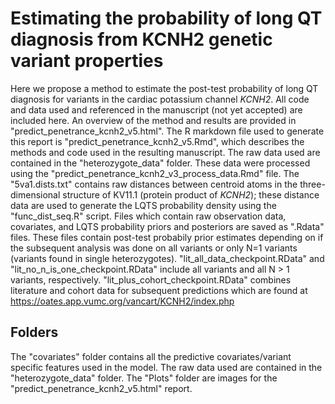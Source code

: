 # Estimating the probability of long QT diagnosis from KCNH2 genetic variant properties
Here we propose a method to estimate the post-test probability of long QT diagnosis for variants in the cardiac potassium channel *KCNH2*. All code and data used and referenced in the manuscript (not yet accepted) are included here. An overview of the method and results are provided in "predict_penetrance_kcnh2_v5.html". The R markdown file used to generate this report is "predict_penetrance_kcnh2_v5.Rmd", which describes the methods and code used in the resulting manuscript. The raw data used are contained in the "heterozygote_data" folder. These data were processed using the "predict_penetrance_kcnh2_v3_process_data.Rmd" file. The "5va1.dists.txt" contains raw distances between centroid atoms in the three-dimensional structure of KV11.1 (protein product of *KCNH2*); these distance data are used to generate the LQTS probability density using the "func_dist_seq.R" script. Files which contain raw observation data, covariates, and LQTS probability priors and posteriors are saved as ".Rdata" files. These files contain post-test probabily prior estimates depending on if the subsequent analysis was done on all variants or only N=1 variants (variants found in single heterozygotes). "lit_all_data_checkpoint.RData" and "lit_no_n_is_one_checkpoint.RData" include all variants and all N > 1 variants, respectively. "lit_plus_cohort_checkpoint.RData" combines literature and cohort data for subsequent predictions which are found at https://oates.app.vumc.org/vancart/KCNH2/index.php

## Folders
The "covariates" folder contains all the predictive covariates/variant specific features used in the model.  The raw data used are contained in the "heterozygote_data" folder. The "Plots" folder are images for the "predict_penetrance_kcnh2_v5.html" report.
